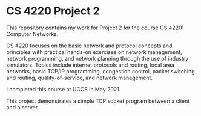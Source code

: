 # CS 4220 Project 2

This repository contains my work for Project 2 for the course CS 4220: Computer Networks.

CS 4220 focuses on the basic network and protocol concepts and principles with practical hands-on exercises on network management, network programming, and network planning through the use of industry simulators. Topics include internet protocols and routing, local area networks, basic TCP/IP programming, congestion control, packet switching and routing, quality-of-service, and network management.

I completed this course at UCCS in May 2021.

This project demonstrates a simple TCP socket program between a client and a server.
